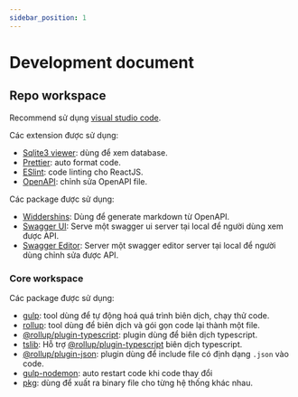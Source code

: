 ```yaml
---
sidebar_position: 1
---
```


# Development document

## Repo workspace

Recommend sử dụng [visual studio code](https://code.visualstudio.com/).

Các extension được sử dụng:

- [Sqlite3 viewer](https://marketplace.visualstudio.com/items?itemName=qwtel.sqlite-viewer): dùng để xem database.
- [Prettier](https://marketplace.visualstudio.com/items?itemName=esbenp.prettier-vscode): auto format code.
- [ESlint](https://marketplace.visualstudio.com/items?itemName=dbaeumer.vscode-eslint): code linting cho ReactJS.
- [OpenAPI](https://marketplace.visualstudio.com/items?itemName=42Crunch.vscode-openapi): chỉnh sửa OpenAPI file.

Các package được sử dụng:

- [Widdershins](https://www.npmjs.com/package/widdershins): Dùng để generate markdown từ OpenAPI.
- [Swagger UI](https://www.npmjs.com/package/open-swagger-ui): Serve một swagger ui server tại local để người dùng xem được API.
- [Swagger Editor](https://www.npmjs.com/package/openapi-editor): Server một swagger editor server tại local để người dùng chỉnh sửa được API.

### Core workspace

Các package được sử dụng:

- [gulp](https://www.npmjs.com/package/gulp): tool dùng để tự động hoá quá trình biên dịch, chạy thử code.
- [rollup](https://www.npmjs.com/package/rollup): tool dùng để biên dịch và gói gọn code lại thành một file.
- [@rollup/plugin-typescript](https://www.npmjs.com/package/@rollup/plugin-typescript): plugin dùng để biên dịch typescript.
- [tslib](https://www.npmjs.com/package/tslib): Hỗ trợ [@rollup/plugin-typescript](https://www.npmjs.com/package/@rollup/plugin-typescript) biên dịch typescript.
- [@rollup/plugin-json](https://www.npmjs.com/package/@rollup/plugin-json): plugin dùng để include file có định dạng `.json` vào code.
- [gulp-nodemon](https://www.npmjs.com/package/gulp-nodemon): auto restart code khi code thay đổi
- [pkg](https://www.npmjs.com/package/pkg): dùng để xuất ra binary file cho từng hệ thống khác nhau.
